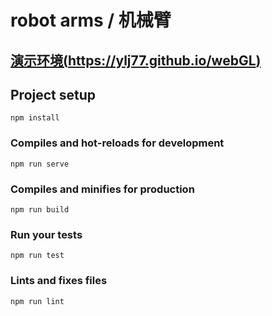 # robot arms / 机械臂

## [演示环境(https://ylj77.github.io/webGL)](https://ylj77.github.io/webGL)

## Project setup
```
npm install
```

### Compiles and hot-reloads for development
```
npm run serve
```

### Compiles and minifies for production
```
npm run build
```

### Run your tests
```
npm run test
```

### Lints and fixes files
```
npm run lint
```
